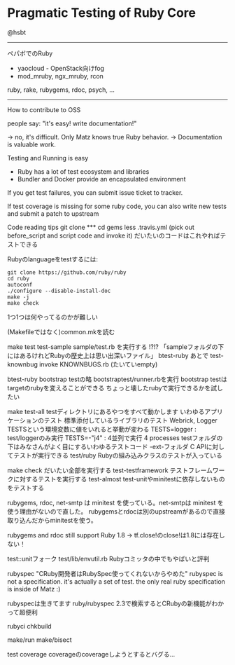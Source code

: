 # Pragmatic Testing of Ruby Core

@hsbt

----

ペパボでのRuby

- yaocloud - OpenStack向けfog
- mod_mruby, ngx_mruby, rcon

ruby, rake, rubygems, rdoc, psych, ...

----

How to contribute to OSS

people say: "it's easy! write documentation!"

-> no, it's difficult. Only Matz knows true Ruby behavior.
-> Documentation is valuable work.

Testing and Running is easy

- Ruby has a lot of test ecosystem and libraries
- Bundler and Docker provide an encapsulated environment

If you get test failures, you can submit issue ticket to tracker.

If test coverage is missing for some ruby code, you can also write new tests and submit a patch to upstream

Code reading tips
  git clone ***
  cd gems
  less .travis.yml
  (pick out before_script and script code and invoke it)
  だいたいのコードはこれやればテストできる

Rubyのlanguageをtestするには:

```
git clone https://github.com/ruby/ruby
cd ruby
autoconf
./configure --disable-install-doc
make -j
make check
```

1つ1つは何やってるのかが難しい

(Makefileではなく)common.mkを読む

make test
  test-sample
    sample/test.rb を実行する !?!?
      「sampleフォルダの下にはあるけれどRubyの歴史上は思い出深いファイル」
  btest-ruby
    あとで
  test-knownbug
    invoke KNOWNBUGS.rb (たいていempty)

btest-ruby
  bootstrap testの略
  bootstraptest/runner.rbを実行
  bootstrap testはtargetのrubyを変えることができる
    ちょっと壊したrubyで実行できるかを試したい
  
make test-all
  testディレクトリにあるやつをすべて動かします
  いわゆるアプリケーションのテスト
  標準添付しているライブラリのテスト
    Webrick, Logger
  TESTSという環境変数に値をいれると挙動が変わる
    TESTS=logger : test/loggerのみ実行
    TESTS=-"j4" : 4並列で実行 4 processes
  testフォルダの下はみなさんがよく目にするいわゆるテストコード
  -ext-フォルダ
    C APIに対してテストが実行できる
  test/ruby
    Rubyの組み込みクラスのテストが入っている

make check
  だいたい全部を実行する
  test-testframework
    テストフレームワークに対するテストを実行する
  test-almost
    test-unitやminitestに依存しないものをテストする

rubygems, rdoc, net-smtp は minitest を使っている。net-smtpは minitest を使う理由がないので直した。
rubygemsとrdocは別のupstreamがあるので直接取り込んだからminitestを使う。

rubygems and rdoc still support Ruby 1.8 -> tf.close!のclose!は1.8には存在しない！

test::unitフォーク
  test/lib/envutil.rb
    Rubyコミッタの中でもやばいと評判

rubyspec
  "CRuby開発者はRubySpec使ってくれないからやめた"
  rubyspec is not a specification. it's actually a set of test. the only real ruby specification is inside of Matz :)

rubyspecは生きてます
  ruby/rubyspec
  2.3で検索するとCRubyの新機能がわかって超便利
  
rubyci
chkbuild

make/run
make/bisect

test coverage
  coverageのcoverageしようとするとバグる…
